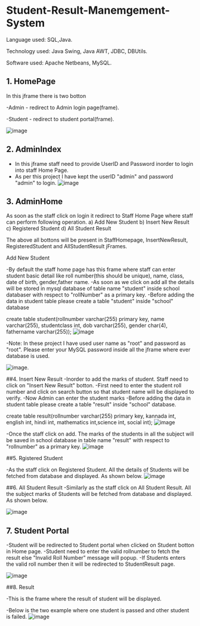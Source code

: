 ﻿# Student-Result-Manemgement-System
 
Language used: SQL,Java.

Technology used: Java Swing, Java AWT, JDBC, DBUtils.

Software used: Apache Netbeans, MySQL.

## 1. HomePage
In this jframe there is two botton

-Admin - redirect to Admin login page(frame).

-Student - redirect to student portal(frame).

![image](https://user-images.githubusercontent.com/84077760/207152506-0e17dca5-f8eb-4a69-8eea-b6e342ce5e9b.png)

## 2. AdminIndex 
- In this jframe staff need to provide UserID and Password inorder to login into staff Home Page.
- As per this project I have kept the userID "admin" and password "admin" to login.
![image](https://user-images.githubusercontent.com/84077760/207153471-645eb935-9438-41a1-9a29-99a280ad0398.png)

## 3. AdminHome
As soon as the staff click on login it redirect to Staff Home Page where staff can perform following operation.
a) Add New Student
b) Insert New Result
c) Registered Student
d) All Student Result

The above all bottons will be present in StaffHomepage, InsertNewResult, RegisteredStudent and AllStudentResult jFrames.

Add New Student

-By default the staff home page has this frame where staff can enter student basic detail like roll number(this should be unique), name, class, date of birth, gender,father name.
-As soon as we click on add all the details will be stored in mysql database of table name "student" inside school databaser with respect to "rollNumber" as a primary key.
-Before adding the data in student table please create a table "student" inside "school" database

create table student(rollnumber varchar(255) primary key, name varchar(255), studentclass int, dob varchar(255), gender char(4), fathername varchar(255));
![image](https://user-images.githubusercontent.com/84077760/207155623-c20c0b71-1187-433c-8944-6041c700cfb1.png)

-Note: In these project I have used user name as "root" and password as "root". Please enter your MySQL password inside all the jframe where ever database is used.

![image](https://user-images.githubusercontent.com/84077760/207153137-ff8c94e3-50eb-4c85-9c07-a46f46c8cce6.png).

##4. Insert New Result
-Inorder to add the marks of student. Staff need to click on "Insert New Result" botton.
-First need to enter the student roll number and click on search button so that student name will be displayed to verify.
-Now Admin can enter the student marks
-Before adding the data in student table please create a table "result" inside "school" database.

create table result(rollnumber varchar(255) primary key, kannada int, english int, hindi int, mathematics int,science int, social int);
![image](https://user-images.githubusercontent.com/84077760/207156061-a9d56827-77aa-4c5a-a1ea-d30db32c30bf.png)

-Once the staff click on add. The marks of the students in all the subject will be saved in school database in table name "result" with respect to "rollnumber" as a primary key.
![image](https://user-images.githubusercontent.com/84077760/207156393-159233fc-09e7-474b-b6f1-9b32ca899686.png)

##5. Rgistered Student

-As the staff click on Registered Student. All the details of Students will be fetched from database and displayed. As shown below.
![image](https://user-images.githubusercontent.com/84077760/207156754-de5a8ae0-ab04-4d11-b3c7-cfd996539a0b.png)

##6. All Student Result 
 -Similarly as the staff click on All Student Result. All the subject marks of Students will be fetched from database and displayed. As shown below.
 
 ![image](https://user-images.githubusercontent.com/84077760/207156956-77cb5a08-1086-4336-8dcf-60268f773cc9.png)
 
 ## 7. Student Portal
 
-Student will be redirected to Student portal when clicked on Student botton in Home page.
-Student need to enter the valid rollnumber to fetch the result else "Invalid Roll Number" message will popup.
-If Students enters the valid roll number then it will be redirected to StudentResult page.

![image](https://user-images.githubusercontent.com/84077760/207157283-77e7c2b8-d531-448d-b699-0a214493cc2c.png)

##8. Result 

-This is the frame where the result of student will be displayed.

-Below is the two example where one student is passed and other student is failed.
![image](https://user-images.githubusercontent.com/84077760/207157489-73563193-a327-4e8c-ac7c-5499e07f9745.png)


 
 











